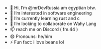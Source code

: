 - 👋 Hi, I’m @mrDevRussia am egyptian btw.
- 👀 I’m interested in software engineering
- 🌱 I’m currently learning rust and c
- 💞️ I’m looking to collaborate on Wahy Lang
- 📫 reach me on Discord ( fm.44 )
- 😄 Pronouns: he/him
- ⚡ Fun fact: i love beans lol

<!---
mrDevRussia/mrDevRussia is a ✨ special ✨ repository because its `README.md` (this file) appears on your GitHub profile.
You can click the Preview link to take a look at your changes.
--->
